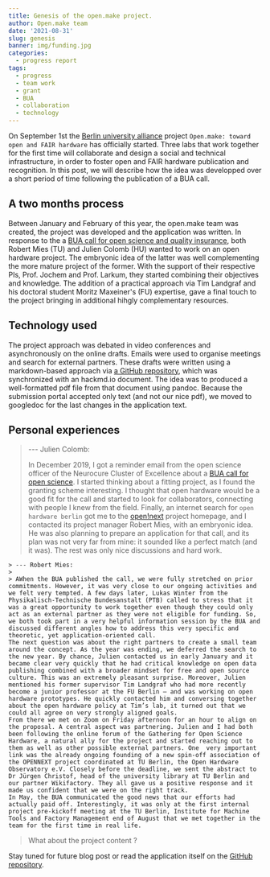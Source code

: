 ```yaml
---
title: Genesis of the open.make project.
author: Open.make team
date: '2021-08-31'
slug: genesis
banner: img/funding.jpg
categories:
  - progress report
tags:
  - progress
  - team work
  - grant
  - BUA
  - collaboration
  - technology
---
```



On September 1st  the [Berlin university alliance]() project `Open.make: toward open and FAIR hardware` has officially started. Three labs that work together for the first time will collaborate and design a social and technical infrastructure, in order to foster open and FAIR hardware publication and recognition. In this post, we will describe how the idea was developped over a short period of time following the publication of a BUA call.

## A two months process

Between January and February of this year, the open.make team was created, the project was developed and the application was written. In response to the a [BUA call for open science and quality insurance](https://www.berlin-university-alliance.de/news/events/2021/210112-call-obj3.html), both Robert Mies (TU) and Julien Colomb (HU) wanted to work on an open hardware project. The embryonic idea of the latter was well complementing the more mature project of the former. With the support of their respective PIs, Prof. Jochem and Prof. Larkum, they started combining their objectives and knowledge. The addition of a practical approach via Tim Landgraf and his doctoral student Moritz Maxeiner's (FU) expertise, gave a final touch to the project bringing in additional hihgly complementary resources. 



## Technology used

The project approach was debated in video conferences and asynchronously on the online drafts. Emails were used to organise meetings and search for external partners.
These drafts were written using a markdown-based approach via [a GitHub repository](https://github.com/open-science-promoters/BUAgrant_OSH), which was synchronized with an hackmd.io document. The idea was to produced a well-formatted pdf file from that document using pandoc. Because the submission portal accepted only text (and not our nice pdf), we moved to googledoc for the last changes in the application text.

## Personal experiences

> --- Julien Colomb:
>
> In December 2019, I got a reminder email from the open science officer of the Neurocure Cluster of Excellence about a [BUA call for open science](https://www.berlin-university-alliance.de/news/events/2021/210112-call-obj3.html). I started thinking about a fitting project, as I found the granting scheme interesting. I thought that open hardware would be a good fit for the call and started to look for collaborators, connecting with people I knew from the field. Finally, an internet search for `open hardware berlin` got me to the [open!next](www.opennext.eu) project homepage, and I contacted its project manager Robert Mies, with an embryonic idea. He was also planning to prepare an application for that call, and its plan was not very far from mine: it sounded like a perfect match (and it was). The rest was only nice discussions and hard work.

```{warning??}
> --- Robert Mies:
>
> AWhen the BUA published the call, we were fully stretched on prior commitments. However, it was very close to our ongoing activities and we felt very tempted. A few days later, Lukas Winter from the Physikalisch-Technische Bundesanstalt (PTB) called to stress that it was a great opportunity to work together even though they could only act as an external partner as they were not eligible for funding. So, we both took part in a very helpful information session by the BUA and discussed different angles how to address this very specific and theoretic, yet application-oriented call. 
The next question was about the right partners to create a small team around the concept. As the year was ending, we deferred the search to the new year. By chance, Julien contacted us in early January and it became clear very quickly that he had critical knowledge on open data publishing combined with a broader mindset for free and open source culture. This was an extremely pleasant surprise. Moreover, Julien mentioned his former supervisor Tim Landgraf who had more recently become a junior professor at the FU Berlin – and was working on open hardware prototypes. He quickly contacted him and conversing together about the open hardware policy at Tim’s lab, it turned out that we could all agree on very strongly aligned goals.
From there we met on Zoom on Friday afternoon for an hour to align on the proposal. A central aspect was partnering. Julien and I had both been following the online forum of the Gathering for Open Science Hardware, a natural ally for the project and started reaching out to them as well as other possible external partners. One  very important link was the already ongoing founding of a new spin-off association of the OPENNEXT project coordinated at TU Berlin, the Open Hardware Observatory e.V. Closely before the deadline, we sent the abstract to Dr Jürgen Christof, head of the university library at TU Berlin and our partner Wikifactory. They all gave us a positive response and it made us confident that we were on the right track.
In May, the BUA communicated the good news that our efforts had actually paid off. Interestingly, it was only at the first internal project pre-kickoff meeting at the TU Berlin, Institute for Machine Tools and Factory Management end of August that we met together in the team for the first time in real life. 

```


> What about the project content ?

Stay tuned for future blog post or read the application itself on the [GitHub repository](https://github.com/open-science-promoters/BUAgrant_OSH).
